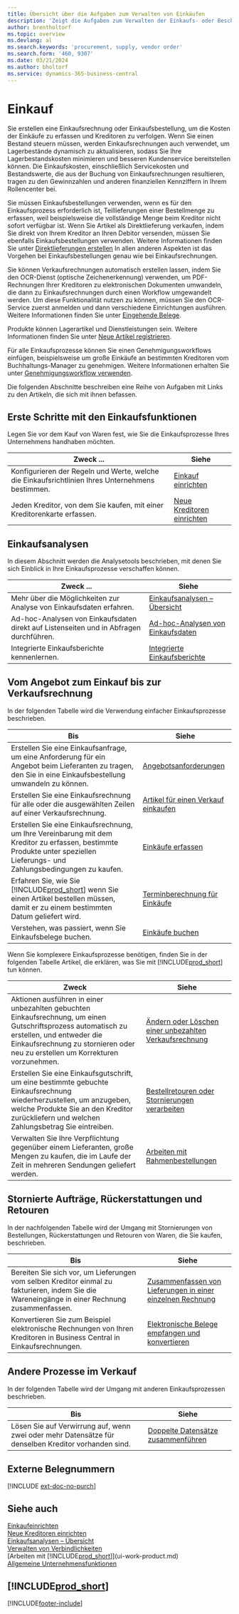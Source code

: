 ```yaml
---
title: Übersicht über die Aufgaben zum Verwalten von Einkäufen
description: 'Zeigt die Aufgaben zum Verwalten der Einkaufs- oder Beschaffungsvorgänge, einschließlich das Vorgehen bei Einkaufsrechnungen und Bestellungen.'
author: brentholtorf
ms.topic: overview
ms.devlang: al
ms.search.keywords: 'procurement, supply, vendor order'
ms.search.form: '460, 9307'
ms.date: 03/21/2024
ms.author: bholtorf
ms.service: dynamics-365-business-central
---
```

# Einkauf

Sie erstellen eine Einkaufsrechnung oder Einkaufsbestellung, um die Kosten der Einkäufe zu erfassen und Kreditoren zu verfolgen. Wenn Sie einen Bestand steuern müssen, werden Einkaufsrechnungen auch verwendet, um Lagerbestände dynamisch zu aktualisieren, sodass Sie Ihre Lagerbestandskosten minimieren und besseren Kundenservice bereitstellen können. Die Einkaufskosten, einschließlich Servicekosten und Bestandswerte, die aus der Buchung von Einkaufsrechnungen resultieren, tragen zu den Gewinnzahlen und anderen finanziellen Kennziffern in Ihrem Rollencenter bei.

Sie müssen Einkaufsbestellungen verwenden, wenn es für den Einkaufsprozess erforderlich ist, Teillieferungen einer Bestellmenge zu erfassen, weil beispielsweise die vollständige Menge beim Kreditor nicht sofort verfügbar ist. Wenn Sie Artikel als Direktlieferung verkaufen, indem Sie direkt von Ihrem Kreditor an Ihren Debitor versenden, müssen Sie ebenfalls Einkaufsbestellungen verwenden. Weitere Informationen finden Sie unter [Direktlieferungen erstellen](sales-how-drop-shipment.md) In allen anderen Aspekten ist das Vorgehen bei Einkaufsbestellungen genau wie bei Einkaufsrechnungen.

Sie können Verkaufsrechnungen automatisch erstellen lassen, indem Sie den OCR-Dienst (optische Zeichenerkennung) verwenden, um PDF-Rechnungen Ihrer Kreditoren zu elektronischen Dokumenten umwandeln, die dann zu Einkaufsrechnungen durch einen Workflow umgewandelt werden. Um diese Funktionalität nutzen zu können, müssen Sie den OCR-Service zuerst anmelden und dann verschiedene Einrichtungen ausführen. Weitere Informationen finden Sie unter [Eingehende Belege](across-income-documents.md).

Produkte können Lagerartikel und Dienstleistungen sein. Weitere Informationen finden Sie unter [Neue Artikel registrieren](inventory-how-register-new-items.md).

Für alle Einkaufsprozesse können Sie einen Genehmigungsworkflows einfügen, beispielsweise um große Einkäufe an bestimmten Kreditoren vom Buchhaltungs-Manager zu genehmigen. Weitere Informationen erhalten Sie unter [Genehmigungsworkflow verwenden](across-how-use-approval-workflows.md).

Die folgenden Abschnitte beschreiben eine Reihe von Aufgaben mit Links zu den Artikeln, die sich mit ihnen befassen.

## Erste Schritte mit den Einkaufsfunktionen

Legen Sie vor dem Kauf von Waren fest, wie Sie die Einkaufsprozesse Ihres Unternehmens handhaben möchten.

|Zweck ...| Siehe |
|---|---|
| Konfigurieren der Regeln und Werte, welche die Einkaufsrichtlinien Ihres Unternehmens bestimmen. | [Einkauf einrichten](purchasing-setup-purchasing.md) |
| Jeden Kreditor, von dem Sie kaufen, mit einer Kreditorenkarte erfassen. | [Neue Kreditoren einrichten](purchasing-how-register-new-vendors.md) |

## Einkaufsanalysen

In diesem Abschnitt werden die Analysetools beschrieben, mit denen Sie sich Einblick in Ihre Einkaufsprozesse verschaffen können.

| Zweck ... | Siehe |
| --- | --- |
| Mehr über die Möglichkeiten zur Analyse von Einkaufsdaten erfahren. | [Einkaufsanalysen – Übersicht](purchasing-analytics-overview.md) |
| Ad-hoc-Analysen von Einkaufsdaten direkt auf Listenseiten und in Abfragen durchführen. | [Ad-hoc-Analysen von Einkaufsdaten](ad-hoc-analysis-purchasing.md) |
| Integrierte Einkaufsberichte kennenlernen. | [Integrierte Einkaufsberichte](purchase-reports.md) |

## Vom Angebot zum Einkauf bis zur Verkaufsrechnung

In der folgenden Tabelle wird die Verwendung einfacher Einkaufsprozesse beschrieben.

| Bis | Siehe |
| --- | --- |
|Erstellen Sie eine Einkaufsanfrage, um eine Anforderung für ein Angebot beim Lieferanten zu tragen, den Sie in eine Einkaufsbestellung umwandeln zu können.|[Angebotsanforderungen](purchasing-how-request-quotes.md)|
| Erstellen Sie eine Einkaufsrechnung für alle oder die ausgewählten Zeilen auf einer Verkaufsrechnung. |[Artikel für einen Verkauf einkaufen](purchasing-how-purchase-products-sale.md) |
| Erstellen Sie eine Einkaufsrechnung, um Ihre Vereinbarung mit dem Kreditor zu erfassen, bestimmte Produkte unter speziellen Lieferungs- und Zahlungsbedingungen zu kaufen. |[Einkäufe erfassen](purchasing-how-record-purchases.md) |
| Erfahren Sie, wie Sie [!INCLUDE[prod_short](includes/prod_short.md)] wenn Sie einen Artikel bestellen müssen, damit er zu einem bestimmten Datum geliefert wird.|[Terminberechnung für Einkäufe](purchasing-date-calculation-for-purchases.md)|
|Verstehen, was passiert, wenn Sie Einkaufsbelege buchen.|[Einkäufe buchen](ui-post-purchases.md)|

Wenn Sie komplexere Einkaufsprozesse benötigen, finden Sie in der folgenden Tabelle Artikel, die erklären, was Sie mit [!INCLUDE[prod_short](includes/prod_short.md)] tun können.

| Zweck | Siehe |
| --- | --- |
| Aktionen ausführen in einer unbezahlten gebuchten Einkaufsrechnung, um einen Gutschriftsprozess automatisch zu erstellen, und entweder die Einkaufsrechnung zu stornieren oder neu zu erstellen um Korrekturen vorzunehmen. |[Ändern oder Löschen einer unbezahlten Verkaufsrechnung](purchasing-how-correct-cancel-unpaid-purchase-invoices.md) |
| Erstellen Sie eine Einkaufsgutschrift, um eine bestimmte gebuchte Einkaufsrechnung wiederherzustellen, um anzugeben, welche Produkte Sie an den Kreditor zurückliefern und welchen Zahlungsbetrag Sie eintreiben. |[Bestellretouren oder Stornierungen verarbeiten](purchasing-how-process-purchase-returns-cancellations.md) |
|Verwalten Sie Ihre Verpflichtung gegenüber einem Lieferanten, große Mengen zu kaufen, die im Laufe der Zeit in mehreren Sendungen geliefert werden.|[Arbeiten mit Rahmenbestellungen](sales-how-to-create-blanket-sales-orders.md)|


## Stornierte Aufträge, Rückerstattungen und Retouren

In der nachfolgenden Tabelle wird der Umgang mit Stornierungen von Bestellungen, Rückerstattungen und Retouren von Waren, die Sie kaufen, beschrieben.

| Bis | Siehe |
| --- | --- |
|Bereiten Sie sich vor, um Lieferungen vom selben Kreditor einmal zu fakturieren, indem Sie die Wareneingänge in einer Rechnung zusammenfassen.|[Zusammenfassen von Lieferungen in einer einzelnen Rechnung](purchasing-how-to-combine-receipts.md)|
|Konvertieren Sie zum Beispiel elektronische Rechnungen von Ihren Kreditoren in Business Central in Einkaufsrechnungen.|[Elektronische Belege empfangen und konvertieren](purchasing-how-to-receive-and-convert-electronic-documents.md)|


## Andere Prozesse im Verkauf

In der folgenden Tabelle wird der Umgang mit anderen Einkaufsprozessen beschrieben.

| Bis | Siehe |
| --- | --- |
|Lösen Sie auf Verwirrung auf, wenn zwei oder mehr Datensätze für denselben Kreditor vorhanden sind.|[Doppelte Datensätze zusammenführen](sales-how-merge-duplicate-records.md)|


## Externe Belegnummern

[!INCLUDE [ext-doc-no-purch](includes/ext-doc-no-purch.md)]

## Siehe auch

[Einkaufeinrichten](purchasing-setup-purchasing.md)  
[Neue Kreditoren einrichten](purchasing-how-register-new-vendors.md)  
[Einkaufsanalysen – Übersicht](purchasing-analytics-overview.md)   
[Verwalten von Verbindlichkeiten](payables-manage-payables.md)  
[Arbeiten mit [!INCLUDE[prod_short](includes/prod_short.md)]](ui-work-product.md)  
[Allgemeine Unternehmensfunktionen](ui-across-business-areas.md)

## [!INCLUDE[prod_short](includes/free_trial_md.md)]  


[!INCLUDE[footer-include](includes/footer-banner.md)]

